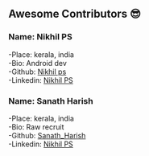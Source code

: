 ## Awesome Contributors :sunglasses:

### Name: Nikhil PS  
 -Place: kerala, india  
 -Bio: Android dev  
 -Github: [Nikhil ps](https://github.com/nikhilpsathyanathan)  
 -Linkedin: [Nikhil PS](https://www.linkedin.com/in/nikhilpsathyanathan/)  
 
 ### Name: Sanath Harish  
 -Place: kerala, india  
 -Bio: Raw recruit  
 -Github: [Sanath_Harish](https://github.com/sanathharish)  
 -Linkedin: [Nikhil PS](https://www.linkedin.com/in/sanathharish/)  
